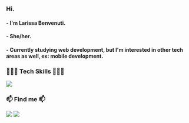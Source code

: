 ### Hi.
#### - I'm Larissa Benvenuti.
#### - She/her.
#### - Currently studying web development, but I'm interested in other tech areas as well, ex: mobile development.

### 👩🏻‍💻 Tech Skills 👩🏻‍💻
<div>
  <a href="https://skillicons.dev">
    <img src="https://skillicons.dev/icons?i=react,js,html,css,typescript,nodejs,java,spring,figma,postgres" />
  </a>
</div>

### 📫 Find me 📫
<div>
<a href = "mailto:larissabenvenutia@gmail.com"><img loading="lazy" src="https://img.shields.io/badge/Gmail-D14836?style=for-the-badge&logo=gmail&logoColor=white" target="_blank"></a>
<a href="https://www.linkedin.com/in/larissabenvenuti" target="_blank"><img loading="lazy" src="https://img.shields.io/badge/-LinkedIn-%230077B5?style=for-the-badge&logo=linkedin&logoColor=white" target="_blank"></a>   
</div>
